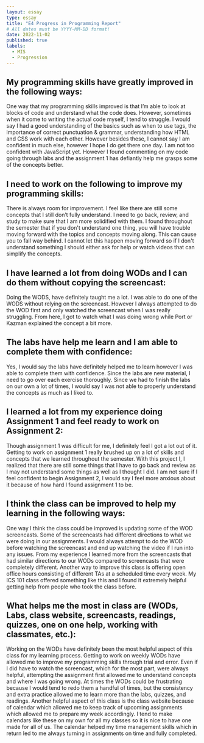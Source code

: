 ```yaml
---
layout: essay
type: essay
title: "E4 Progress in Programming Report"
# All dates must be YYYY-MM-DD format!
date: 2022-11-02
published: true
labels:
  - MIS
  - Progression
---
```

## My programming skills have greatly improved in the following ways:

One way that my programming skills improved is that I’m able to look at blocks of code and understand what the code does. However, sometimes when it come to writing the actual code myself, I tend to struggle. I would say  I had a good understanding of the basics such as when to use tags, the importance of correct punctuation & grammar, understanding how HTML and CSS work with each other. However besides these, I cannot say I am confident in much else, however I hope I do get there one day.  I am not too confident with JavaScript yet. However I found commenting on my code going through labs and the assignment 1 has defiantly help me grasps some of the concepts better. 



## I need to work on the following to improve my programming skills:

There is always room for improvement. I feel like there are still some concepts that I still don’t fully understand.  I need to go back, review, and study to make sure that I am more solidified with them. I found throughout the semester that if you don't understand one thing, you will have trouble moving forward with the topics and concepts moving along. This can cause you to fall way behind. I cannot let this happen moving forward so if I don't understand something I should either ask for help or watch videos that can simplify the concepts.

## I have learned a lot from doing WODs and I can do them without copying the screencast:

Doing the WODS, have definitely taught me a lot. I was able to do one of the WODS without relying on the screencast. However I always attempted to do the WOD first and only watched the screencast when I was really struggling. From here, I got to watch what I was doing wrong while Port or Kazman explained the concept a bit more. 


## The labs have help me learn and I am able to complete them with confidence:

Yes, I would say the labs have definitely helped me to learn however I was able to complete them with confidence. Since the labs are new material, I need to go over each exercise thoroughly. Since we had to finish the labs on our own a lot of times, I would say I was not able to properly understand the concepts as much as I liked to.


## I learned a lot from my experience doing Assignment 1 and feel ready to work on Assignment 2:

Though assignment 1 was difficult for me, I definitely feel I got a lot out of it. Getting to work on assignment 1 really brushed up on a lot of skills and concepts that we learned throughout the semester. With this project I, I realized that there are still some things that I have to go back and review as I may not understand some things as well as I thought I did. I am not sure if I feel confident to begin Assignment 2, I would say I feel more anxious about it because of how hard I found assignment 1 to be.


## I think the class can be improved to help my learning in the following ways:

One way I think the class could be improved is updating some of the WOD screencasts. Some of the screencasts had different directions to what we were doing in our assignments. I would always attempt to do the WOD before watching the screencast and end up watching the video if I run into any issues. From my experience I learned more from the screencasts that had similar directions to our WODs compared to screencasts that were completely different. Another way to improve this class is offering open office hours consisting of different TAs at a scheduled time every week. My ICS 101 class offered something like this and I found it extremely helpful getting help from people who took the class before.


## What helps me the most in class are (WODs, Labs, class website, screencasts, readings, quizzes, one on one help, working with classmates, etc.):

Working on the WODs have definitely been the most helpful aspect of this class for my learning process. Getting to work on weekly WODs have allowed me to improve my programming skills through trial and error. Even if I did have to watch the screencast, which for the most part, were always helpful, attempting the assignment first allowed me to understand concepts and where I was going wrong. At times the WODs could be frustrating because I would tend to redo them a handful of times, but the consistency and extra practice allowed me to learn more than the labs, quizzes, and readings. Another helpful aspect of this class is the class website because of calendar which allowed me to keep track of upcoming assignments which allowed me to prepare my week accordingly. I tend to make calendars like these on my own for all my classes so it is nice to have one made for all of us. The calendar helped my time management skills which in return led to me always turning in assignments on time and fully completed.


